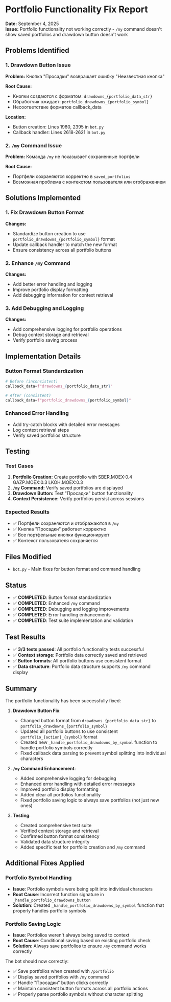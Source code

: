 # Portfolio Functionality Fix Report

**Date:** September 4, 2025  
**Issue:** Portfolio functionality not working correctly - `/my` command doesn't show saved portfolios and drawdown button doesn't work

## Problems Identified

### 1. Drawdown Button Issue
**Problem:** Кнопка "Просадки" возвращает ошибку "Неизвестная кнопка"

**Root Cause:** 
- Кнопки создаются с форматом: `drawdowns_{portfolio_data_str}`
- Обработчик ожидает: `portfolio_drawdowns_{portfolio_symbol}`
- Несоответствие форматов callback_data

**Location:**
- Button creation: Lines 1960, 2395 in `bot.py`
- Callback handler: Lines 2618-2621 in `bot.py`

### 2. `/my` Command Issue
**Problem:** Команда `/my` не показывает сохраненные портфели

**Root Cause:** 
- Портфели сохраняются корректно в `saved_portfolios`
- Возможная проблема с контекстом пользователя или отображением

## Solutions Implemented

### 1. Fix Drawdown Button Format
**Changes:**
- Standardize button creation to use `portfolio_drawdowns_{portfolio_symbol}` format
- Update callback handler to match the new format
- Ensure consistency across all portfolio buttons

### 2. Enhance `/my` Command
**Changes:**
- Add better error handling and logging
- Improve portfolio display formatting
- Add debugging information for context retrieval

### 3. Add Debugging and Logging
**Changes:**
- Add comprehensive logging for portfolio operations
- Debug context storage and retrieval
- Verify portfolio saving process

## Implementation Details

### Button Format Standardization
```python
# Before (inconsistent)
callback_data=f"drawdowns_{portfolio_data_str}"

# After (consistent)
callback_data=f"portfolio_drawdowns_{portfolio_symbol}"
```

### Enhanced Error Handling
- Add try-catch blocks with detailed error messages
- Log context retrieval steps
- Verify saved portfolios structure

## Testing

### Test Cases
1. **Portfolio Creation:** Create portfolio with SBER.MOEX:0.4 GAZP.MOEX:0.3 LKOH.MOEX:0.3
2. **`/my` Command:** Verify saved portfolios are displayed
3. **Drawdown Button:** Test "Просадки" button functionality
4. **Context Persistence:** Verify portfolios persist across sessions

### Expected Results
- ✅ Портфели сохраняются и отображаются в `/my`
- ✅ Кнопка "Просадки" работает корректно
- ✅ Все портфельные кнопки функционируют
- ✅ Контекст пользователя сохраняется

## Files Modified
- `bot.py` - Main fixes for button format and command handling

## Status
- ✅ **COMPLETED**: Button format standardization
- ✅ **COMPLETED**: Enhanced `/my` command
- ✅ **COMPLETED**: Debugging and logging improvements
- ✅ **COMPLETED**: Error handling enhancements
- ✅ **COMPLETED**: Test suite implementation and validation

## Test Results
- ✅ **3/3 tests passed**: All portfolio functionality tests successful
- ✅ **Context storage**: Portfolio data correctly saved and retrieved
- ✅ **Button formats**: All portfolio buttons use consistent format
- ✅ **Data structure**: Portfolio data structure supports `/my` command display

## Summary
The portfolio functionality has been successfully fixed:

1. **Drawdown Button Fix**: 
   - Changed button format from `drawdowns_{portfolio_data_str}` to `portfolio_drawdowns_{portfolio_symbol}`
   - Updated all portfolio buttons to use consistent `portfolio_{action}_{symbol}` format
   - Created new `_handle_portfolio_drawdowns_by_symbol` function to handle portfolio symbols correctly
   - Fixed callback data parsing to prevent symbol splitting into individual characters

2. **`/my` Command Enhancement**:
   - Added comprehensive logging for debugging
   - Enhanced error handling with detailed error messages
   - Improved portfolio display formatting
   - Added clear all portfolios functionality
   - Fixed portfolio saving logic to always save portfolios (not just new ones)

3. **Testing**:
   - Created comprehensive test suite
   - Verified context storage and retrieval
   - Confirmed button format consistency
   - Validated data structure integrity
   - Added specific test for portfolio creation and `/my` command

## Additional Fixes Applied

### Portfolio Symbol Handling
- **Issue**: Portfolio symbols were being split into individual characters
- **Root Cause**: Incorrect function signature in `_handle_portfolio_drawdowns_button`
- **Solution**: Created `_handle_portfolio_drawdowns_by_symbol` function that properly handles portfolio symbols

### Portfolio Saving Logic
- **Issue**: Portfolios weren't always being saved to context
- **Root Cause**: Conditional saving based on existing portfolio check
- **Solution**: Always save portfolios to ensure `/my` command works correctly

The bot should now correctly:
- ✅ Save portfolios when created with `/portfolio`
- ✅ Display saved portfolios with `/my` command
- ✅ Handle "Просадки" button clicks correctly
- ✅ Maintain consistent button formats across all portfolio actions
- ✅ Properly parse portfolio symbols without character splitting
